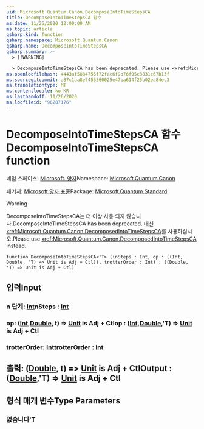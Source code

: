 ```yaml
---
uid: Microsoft.Quantum.Canon.DecomposeIntoTimeStepsCA
title: DecomposeIntoTimeStepsCA 함수
ms.date: 11/25/2020 12:00:00 AM
ms.topic: article
qsharp.kind: function
qsharp.namespace: Microsoft.Quantum.Canon
qsharp.name: DecomposeIntoTimeStepsCA
qsharp.summary: >-
  > [!WARNING]

  > DecomposeIntoTimeStepsCA has been deprecated. Please use <xref:Microsoft.Quantum.Canon.DecomposedIntoTimeStepsCA> instead.
ms.openlocfilehash: 4443af5884755f72fac6f9b76f95c3831c67b13f
ms.sourcegitcommit: a87c1aa8e7453360025e47ba614f25b02ea84ec3
ms.translationtype: MT
ms.contentlocale: ko-KR
ms.lasthandoff: 11/26/2020
ms.locfileid: "96207176"
---
```

# <a name="decomposeintotimestepsca-function"></a><span data-ttu-id="4048f-102">DecomposeIntoTimeStepsCA 함수</span><span class="sxs-lookup"><span data-stu-id="4048f-102">DecomposeIntoTimeStepsCA function</span></span>

<span data-ttu-id="4048f-103">네임 스페이스: [Microsoft. 양자](xref:Microsoft.Quantum.Canon)</span><span class="sxs-lookup"><span data-stu-id="4048f-103">Namespace: [Microsoft.Quantum.Canon](xref:Microsoft.Quantum.Canon)</span></span>

<span data-ttu-id="4048f-104">패키지: [Microsoft 양자 표준](https://nuget.org/packages/Microsoft.Quantum.Standard)</span><span class="sxs-lookup"><span data-stu-id="4048f-104">Package: [Microsoft.Quantum.Standard](https://nuget.org/packages/Microsoft.Quantum.Standard)</span></span>


> [!WARNING]
> <span data-ttu-id="4048f-105">DecomposeIntoTimeStepsCA는 더 이상 사용 되지 않습니다.</span><span class="sxs-lookup"><span data-stu-id="4048f-105">DecomposeIntoTimeStepsCA has been deprecated.</span></span> <span data-ttu-id="4048f-106">대신 <xref:Microsoft.Quantum.Canon.DecomposedIntoTimeStepsCA>를 사용하십시오.</span><span class="sxs-lookup"><span data-stu-id="4048f-106">Please use <xref:Microsoft.Quantum.Canon.DecomposedIntoTimeStepsCA> instead.</span></span>



```qsharp
function DecomposeIntoTimeStepsCA<'T> ((nSteps : Int, op : ((Int, Double, 'T) => Unit is Adj + Ctl)), trotterOrder : Int) : ((Double, 'T) => Unit is Adj + Ctl)
```


## <a name="input"></a><span data-ttu-id="4048f-107">입력</span><span class="sxs-lookup"><span data-stu-id="4048f-107">Input</span></span>

### <a name="nsteps--int"></a><span data-ttu-id="4048f-108">n 단계: [Int](xref:microsoft.quantum.lang-ref.int)</span><span class="sxs-lookup"><span data-stu-id="4048f-108">nSteps : [Int](xref:microsoft.quantum.lang-ref.int)</span></span>




### <a name="op--intdoublet--unit--is-adj--ctl"></a><span data-ttu-id="4048f-109">op: ([Int](xref:microsoft.quantum.lang-ref.int),[Double](xref:microsoft.quantum.lang-ref.double), t) => [Unit](xref:microsoft.quantum.lang-ref.unit)  is Adj + Ctl</span><span class="sxs-lookup"><span data-stu-id="4048f-109">op : ([Int](xref:microsoft.quantum.lang-ref.int),[Double](xref:microsoft.quantum.lang-ref.double),'T) => [Unit](xref:microsoft.quantum.lang-ref.unit)  is Adj + Ctl</span></span>




### <a name="trotterorder--int"></a><span data-ttu-id="4048f-110">trotterOrder: [Int](xref:microsoft.quantum.lang-ref.int)</span><span class="sxs-lookup"><span data-stu-id="4048f-110">trotterOrder : [Int](xref:microsoft.quantum.lang-ref.int)</span></span>





## <a name="output--doublet--unit--is-adj--ctl"></a><span data-ttu-id="4048f-111">출력: ([Double](xref:microsoft.quantum.lang-ref.double), t) => [Unit](xref:microsoft.quantum.lang-ref.unit)  is Adj + Ctl</span><span class="sxs-lookup"><span data-stu-id="4048f-111">Output : ([Double](xref:microsoft.quantum.lang-ref.double),'T) => [Unit](xref:microsoft.quantum.lang-ref.unit)  is Adj + Ctl</span></span>



## <a name="type-parameters"></a><span data-ttu-id="4048f-112">형식 매개 변수</span><span class="sxs-lookup"><span data-stu-id="4048f-112">Type Parameters</span></span>

### <a name="t"></a><span data-ttu-id="4048f-113">없습니다</span><span class="sxs-lookup"><span data-stu-id="4048f-113">'T</span></span>


